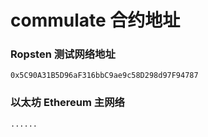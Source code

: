# commulate 合约地址
### Ropsten 测试网络地址
```
0x5C90A31B5D96aF316bbC9ae9c58D298d97F94787
```

### 以太坊 Ethereum 主网络
```
......
```
